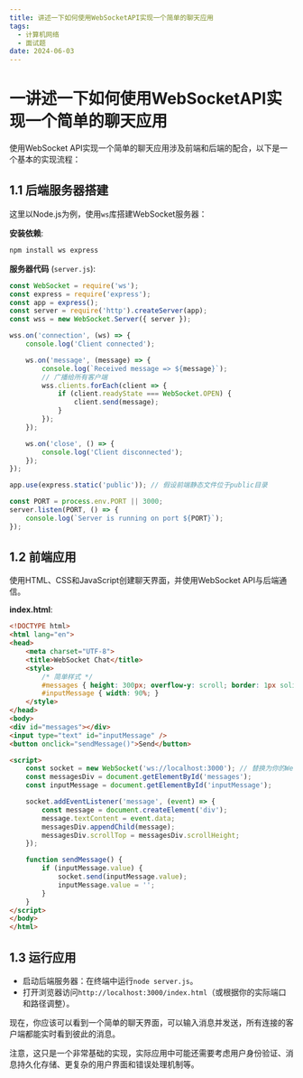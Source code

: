 ```yaml
---
title: 讲述一下如何使用WebSocketAPI实现一个简单的聊天应用
tags:
  - 计算机网络
  - 面试题
date: 2024-06-03
---
```

# 一讲述一下如何使用WebSocketAPI实现一个简单的聊天应用

使用WebSocket API实现一个简单的聊天应用涉及前端和后端的配合，以下是一个基本的实现流程：

## 1.1 后端服务器搭建

这里以Node.js为例，使用`ws`库搭建WebSocket服务器：

**安装依赖**:

```bash
npm install ws express
```

**服务器代码** (`server.js`):

```js
const WebSocket = require('ws');
const express = require('express');
const app = express();
const server = require('http').createServer(app);
const wss = new WebSocket.Server({ server });

wss.on('connection', (ws) => {
    console.log('Client connected');

    ws.on('message', (message) => {
        console.log(`Received message => ${message}`);
        // 广播给所有客户端
        wss.clients.forEach(client => {
            if (client.readyState === WebSocket.OPEN) {
                client.send(message);
            }
        });
    });

    ws.on('close', () => {
        console.log('Client disconnected');
    });
});

app.use(express.static('public')); // 假设前端静态文件位于public目录

const PORT = process.env.PORT || 3000;
server.listen(PORT, () => {
    console.log(`Server is running on port ${PORT}`);
});
```

## 1.2 前端应用

使用HTML、CSS和JavaScript创建聊天界面，并使用WebSocket API与后端通信。

**index.html**:

```html
<!DOCTYPE html>
<html lang="en">
<head>
    <meta charset="UTF-8">
    <title>WebSocket Chat</title>
    <style>
        /* 简单样式 */
        #messages { height: 300px; overflow-y: scroll; border: 1px solid #ccc; padding: 10px; }
        #inputMessage { width: 90%; }
    </style>
</head>
<body>
<div id="messages"></div>
<input type="text" id="inputMessage" />
<button onclick="sendMessage()">Send</button>

<script>
    const socket = new WebSocket('ws://localhost:3000'); // 替换为你的WebSocket服务器地址
    const messagesDiv = document.getElementById('messages');
    const inputMessage = document.getElementById('inputMessage');

    socket.addEventListener('message', (event) => {
        const message = document.createElement('div');
        message.textContent = event.data;
        messagesDiv.appendChild(message);
        messagesDiv.scrollTop = messagesDiv.scrollHeight;
    });

    function sendMessage() {
        if (inputMessage.value) {
            socket.send(inputMessage.value);
            inputMessage.value = '';
        }
    }
</script>
</body>
</html>
```

## 1.3 运行应用

- 启动后端服务器：在终端中运行`node server.js`。
- 打开浏览器访问`http://localhost:3000/index.html`（或根据你的实际端口和路径调整）。

现在，你应该可以看到一个简单的聊天界面，可以输入消息并发送，所有连接的客户端都能实时看到彼此的消息。

注意，这只是一个非常基础的实现，实际应用中可能还需要考虑用户身份验证、消息持久化存储、更复杂的用户界面和错误处理机制等。

